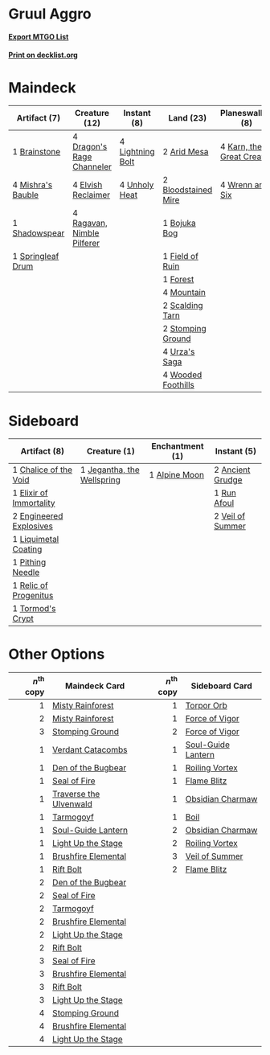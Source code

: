 # Gruul Aggro

#### [Export MTGO List](../collection/Gruul%20Aggro/Gruul%20Aggro.txt)
#### [Print on decklist.org](http://decklist.org/?deckmain=2%09Arid%20Mesa%0A2%09Bloodstained%20Mire%0A1%09Bojuka%20Bog%0A1%09Brainstone%0A4%09Dragon's%20Rage%20Channeler%0A4%09Elvish%20Reclaimer%0A2%09Explore%0A1%09Field%20of%20Ruin%0A1%09Forest%0A4%09Karn,%20the%20Great%20Creator%0A4%09Lightning%20Bolt%0A4%09Mishra's%20Bauble%0A4%09Mountain%0A4%09Ragavan,%20Nimble%20Pilferer%0A2%09Scalding%20Tarn%0A1%09Shadowspear%0A1%09Springleaf%20Drum%0A2%09Stomping%20Ground%0A4%09Unholy%20Heat%0A4%09Urza's%20Saga%0A4%09Wooded%20Foothills%0A4%09Wrenn%20and%20Six&deckside=1%09Alpine%20Moon%0A2%09Ancient%20Grudge%0A1%09Chalice%20of%20the%20Void%0A1%09Elixir%20of%20Immortality%0A2%09Engineered%20Explosives%0A1%09Jegantha,%20the%20Wellspring%0A1%09Liquimetal%20Coating%0A1%09Pithing%20Needle%0A1%09Relic%20of%20Progenitus%0A1%09Run%20Afoul%0A1%09Tormod's%20Crypt%0A2%09Veil%20of%20Summer)
# Maindeck

|                                        Artifact (7)                                        |                                            Creature (12)                                            |                                      Instant (8)                                       |                                          Land (23)                                           |                                          Planeswalker (8)                                          |                                    Sorcery (2)                                     |
|--------------------------------------------------------------------------------------------|-----------------------------------------------------------------------------------------------------|----------------------------------------------------------------------------------------|----------------------------------------------------------------------------------------------|----------------------------------------------------------------------------------------------------|------------------------------------------------------------------------------------|
|1 [Brainstone](http://gatherer.wizards.com/Pages/Card/Details.aspx?multiverseid=522299)     |4 [Dragon's Rage Channeler](http://gatherer.wizards.com/Pages/Card/Details.aspx?multiverseid=522197) |4 [Lightning Bolt](http://gatherer.wizards.com/Pages/Card/Details.aspx?multiverseid=806)|2 [Arid Mesa](http://gatherer.wizards.com/Pages/Card/Details.aspx?multiverseid=405092)        |4 [Karn, the Great Creator](http://gatherer.wizards.com/Pages/Card/Details.aspx?multiverseid=460928)|2 [Explore](http://gatherer.wizards.com/Pages/Card/Details.aspx?multiverseid=451098)|
|4 [Mishra's Bauble](http://gatherer.wizards.com/Pages/Card/Details.aspx?multiverseid=122122)|4 [Elvish Reclaimer](http://gatherer.wizards.com/Pages/Card/Details.aspx?multiverseid=466923)        |4 [Unholy Heat](http://gatherer.wizards.com/Pages/Card/Details.aspx?multiverseid=522221)|2 [Bloodstained Mire](http://gatherer.wizards.com/Pages/Card/Details.aspx?multiverseid=405094)|4 [Wrenn and Six](http://gatherer.wizards.com/Pages/Card/Details.aspx?multiverseid=464166)          |                                                                                    |
|1 [Shadowspear](http://gatherer.wizards.com/Pages/Card/Details.aspx?multiverseid=476487)    |4 [Ragavan, Nimble Pilferer](http://gatherer.wizards.com/Pages/Card/Details.aspx?multiverseid=522214)|                                                                                        |1 [Bojuka Bog](http://gatherer.wizards.com/Pages/Card/Details.aspx?multiverseid=376269)       |                                                                                                    |                                                                                    |
|1 [Springleaf Drum](http://gatherer.wizards.com/Pages/Card/Details.aspx?multiverseid=378534)|                                                                                                     |                                                                                        |1 [Field of Ruin](http://gatherer.wizards.com/Pages/Card/Details.aspx?multiverseid=435415)    |                                                                                                    |                                                                                    |
|                                                                                            |                                                                                                     |                                                                                        |1 [Forest](http://gatherer.wizards.com/Pages/Card/Details.aspx?multiverseid=439860)           |                                                                                                    |                                                                                    |
|                                                                                            |                                                                                                     |                                                                                        |4 [Mountain](http://gatherer.wizards.com/Pages/Card/Details.aspx?multiverseid=439859)         |                                                                                                    |                                                                                    |
|                                                                                            |                                                                                                     |                                                                                        |2 [Scalding Tarn](http://gatherer.wizards.com/Pages/Card/Details.aspx?multiverseid=405107)    |                                                                                                    |                                                                                    |
|                                                                                            |                                                                                                     |                                                                                        |2 [Stomping Ground](http://gatherer.wizards.com/Pages/Card/Details.aspx?multiverseid=405110)  |                                                                                                    |                                                                                    |
|                                                                                            |                                                                                                     |                                                                                        |4 [Urza's Saga](http://gatherer.wizards.com/Pages/Card/Details.aspx?multiverseid=522335)      |                                                                                                    |                                                                                    |
|                                                                                            |                                                                                                     |                                                                                        |4 [Wooded Foothills](http://gatherer.wizards.com/Pages/Card/Details.aspx?multiverseid=405116) |                                                                                                    |                                                                                    |


# Sideboard

|                                           Artifact (8)                                           |                                            Creature (1)                                             |                                    Enchantment (1)                                     |                                        Instant (5)                                        |
|--------------------------------------------------------------------------------------------------|-----------------------------------------------------------------------------------------------------|----------------------------------------------------------------------------------------|-------------------------------------------------------------------------------------------|
|1 [Chalice of the Void](http://gatherer.wizards.com/Pages/Card/Details.aspx?multiverseid=442211)  |1 [Jegantha, the Wellspring](http://gatherer.wizards.com/Pages/Card/Details.aspx?multiverseid=479742)|1 [Alpine Moon](http://gatherer.wizards.com/Pages/Card/Details.aspx?multiverseid=447264)|2 [Ancient Grudge](http://gatherer.wizards.com/Pages/Card/Details.aspx?multiverseid=235600)|
|1 [Elixir of Immortality](http://gatherer.wizards.com/Pages/Card/Details.aspx?multiverseid=222711)|                                                                                                     |                                                                                        |1 [Run Afoul](http://gatherer.wizards.com/Pages/Card/Details.aspx?multiverseid=485524)     |
|2 [Engineered Explosives](http://gatherer.wizards.com/Pages/Card/Details.aspx?multiverseid=50139) |                                                                                                     |                                                                                        |2 [Veil of Summer](http://gatherer.wizards.com/Pages/Card/Details.aspx?multiverseid=466952)|
|1 [Liquimetal Coating](http://gatherer.wizards.com/Pages/Card/Details.aspx?multiverseid=389578)   |                                                                                                     |                                                                                        |                                                                                           |
|1 [Pithing Needle](http://gatherer.wizards.com/Pages/Card/Details.aspx?multiverseid=129526)       |                                                                                                     |                                                                                        |                                                                                           |
|1 [Relic of Progenitus](http://gatherer.wizards.com/Pages/Card/Details.aspx?multiverseid=174824)  |                                                                                                     |                                                                                        |                                                                                           |
|1 [Tormod's Crypt](http://gatherer.wizards.com/Pages/Card/Details.aspx?multiverseid=389723)       |                                                                                                     |                                                                                        |                                                                                           |


# Other Options

|*n*<sup>th</sup> copy|                                          Maindeck Card                                          |*n*<sup>th</sup> copy|                                       Sideboard Card                                        |
|--------------------:|-------------------------------------------------------------------------------------------------|--------------------:|---------------------------------------------------------------------------------------------|
|                    1|[Misty Rainforest](http://gatherer.wizards.com/Pages/Card/Details.aspx?multiverseid=405102)      |                    1|[Torpor Orb](http://gatherer.wizards.com/Pages/Card/Details.aspx?multiverseid=233069)        |
|                    2|[Misty Rainforest](http://gatherer.wizards.com/Pages/Card/Details.aspx?multiverseid=405102)      |                    1|[Force of Vigor](http://gatherer.wizards.com/Pages/Card/Details.aspx?multiverseid=464113)    |
|                    3|[Stomping Ground](http://gatherer.wizards.com/Pages/Card/Details.aspx?multiverseid=405110)       |                    2|[Force of Vigor](http://gatherer.wizards.com/Pages/Card/Details.aspx?multiverseid=464113)    |
|                    1|[Verdant Catacombs](http://gatherer.wizards.com/Pages/Card/Details.aspx?multiverseid=405113)     |                    1|[Soul-Guide Lantern](http://gatherer.wizards.com/Pages/Card/Details.aspx?multiverseid=476488)|
|                    1|[Den of the Bugbear](http://gatherer.wizards.com/Pages/Card/Details.aspx?multiverseid=527541)    |                    1|[Roiling Vortex](http://gatherer.wizards.com/Pages/Card/Details.aspx?multiverseid=491797)    |
|                    1|[Seal of Fire](http://gatherer.wizards.com/Pages/Card/Details.aspx?multiverseid=185817)          |                    1|[Flame Blitz](http://gatherer.wizards.com/Pages/Card/Details.aspx?multiverseid=522200)       |
|                    1|[Traverse the Ulvenwald](http://gatherer.wizards.com/Pages/Card/Details.aspx?multiverseid=409998)|                    1|[Obsidian Charmaw](http://gatherer.wizards.com/Pages/Card/Details.aspx?multiverseid=522213)  |
|                    1|[Tarmogoyf](http://gatherer.wizards.com/Pages/Card/Details.aspx?multiverseid=136142)             |                    1|[Boil](http://gatherer.wizards.com/Pages/Card/Details.aspx?multiverseid=14630)               |
|                    1|[Soul-Guide Lantern](http://gatherer.wizards.com/Pages/Card/Details.aspx?multiverseid=476488)    |                    2|[Obsidian Charmaw](http://gatherer.wizards.com/Pages/Card/Details.aspx?multiverseid=522213)  |
|                    1|[Light Up the Stage](http://gatherer.wizards.com/Pages/Card/Details.aspx?multiverseid=457251)    |                    2|[Roiling Vortex](http://gatherer.wizards.com/Pages/Card/Details.aspx?multiverseid=491797)    |
|                    1|[Brushfire Elemental](http://gatherer.wizards.com/Pages/Card/Details.aspx?multiverseid=491872)   |                    3|[Veil of Summer](http://gatherer.wizards.com/Pages/Card/Details.aspx?multiverseid=466952)    |
|                    1|[Rift Bolt](http://gatherer.wizards.com/Pages/Card/Details.aspx?multiverseid=426589)             |                    2|[Flame Blitz](http://gatherer.wizards.com/Pages/Card/Details.aspx?multiverseid=522200)       |
|                    2|[Den of the Bugbear](http://gatherer.wizards.com/Pages/Card/Details.aspx?multiverseid=527541)    |                     |                                                                                             |
|                    2|[Seal of Fire](http://gatherer.wizards.com/Pages/Card/Details.aspx?multiverseid=185817)          |                     |                                                                                             |
|                    2|[Tarmogoyf](http://gatherer.wizards.com/Pages/Card/Details.aspx?multiverseid=136142)             |                     |                                                                                             |
|                    2|[Brushfire Elemental](http://gatherer.wizards.com/Pages/Card/Details.aspx?multiverseid=491872)   |                     |                                                                                             |
|                    2|[Light Up the Stage](http://gatherer.wizards.com/Pages/Card/Details.aspx?multiverseid=457251)    |                     |                                                                                             |
|                    2|[Rift Bolt](http://gatherer.wizards.com/Pages/Card/Details.aspx?multiverseid=426589)             |                     |                                                                                             |
|                    3|[Seal of Fire](http://gatherer.wizards.com/Pages/Card/Details.aspx?multiverseid=185817)          |                     |                                                                                             |
|                    3|[Brushfire Elemental](http://gatherer.wizards.com/Pages/Card/Details.aspx?multiverseid=491872)   |                     |                                                                                             |
|                    3|[Rift Bolt](http://gatherer.wizards.com/Pages/Card/Details.aspx?multiverseid=426589)             |                     |                                                                                             |
|                    3|[Light Up the Stage](http://gatherer.wizards.com/Pages/Card/Details.aspx?multiverseid=457251)    |                     |                                                                                             |
|                    4|[Stomping Ground](http://gatherer.wizards.com/Pages/Card/Details.aspx?multiverseid=405110)       |                     |                                                                                             |
|                    4|[Brushfire Elemental](http://gatherer.wizards.com/Pages/Card/Details.aspx?multiverseid=491872)   |                     |                                                                                             |
|                    4|[Light Up the Stage](http://gatherer.wizards.com/Pages/Card/Details.aspx?multiverseid=457251)    |                     |                                                                                             |

